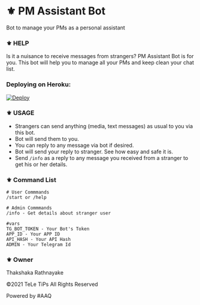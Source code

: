# ⚜️ PM Assistant Bot
Bot to manage your PMs as a personal assistant
### ⚜️ HELP
Is it a nuisance to receive messages from strangers? PM Assistant Bot is for you. 
This bot will help you to manage all your PMs and keep clean your chat list.
### Deploying on Heroku:

[![Deploy](https://www.herokucdn.com/deploy/button.svg)](https://heroku.com/deploy?template=https://github.com/Thakshaka/PMAssistantTeLeTiPs)

### ⚜️ USAGE

- Strangers can send anything (media, text messages) as usual to you via this bot.
- Bot will send them to you.
- You can reply to any message via bot if desired.
- Bot will send your reply to stranger. See how easy and safe it is.
- Send  ```/info``` as a reply to any message you received from a stranger to get his or her details.


### ⚜️ Command  List 

```
# User Commmands
/start or /help

# Admin Commmands
/info - Get details about stranger user

#vars
TG_BOT_TOKEN - Your Bot's Token
APP_ID - Your APP ID
API_HASH - Your API Hash
ADMIN - Your Telegram Id

```
### ⚜️ Owner
Thakshaka Rathnayake 
 
©️2021 TeLe TiPs All Rights Reserved
 
Powered by #AAQ
